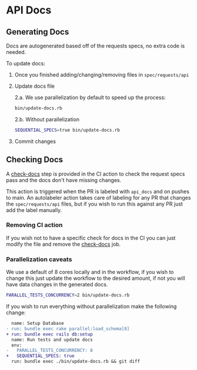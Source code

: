 # API Docs

## Generating Docs
Docs are autogenerated based off of the requests specs, no extra code is needed.

To update docs:

1. Once you finished adding/changing/removing files in `spec/requests/api`
2. Update docs file

    2.a. We use parallelization by default to speed up the process:
    ```bash
    bin/update-docs.rb
    ```
    2.b. Without parallelization
    ```bash
    SEQUENTIAL_SPECS=true bin/update-docs.rb
    ```
3. Commit changes

## Checking Docs
A [check-docs](./.github/workflows/ci.yml) step is provided in the CI action to check the request specs pass and the docs don't have missing changes.

This action is triggered when the PR is labeled with `api_docs` and on pushes to main.
An autolabeler action takes care of labeling for any PR that changes the `spec/requests/api` files, but if you wish to run this against any PR just add the label manually.

### Removing CI action
If you wish not to have a specific check for docs in the CI you can just modify the file and remove the [check-docs](./.github/workflows/ci.yml) job.
### Parallelization caveats
We use a default of 8 cores locally and in the workflow, if you wish to change this just update the workflow to the desired amount, if not you will have data changes in the generated docs.
```bash
PARALLEL_TESTS_CONCURRENCY=2 bin/update-docs.rb
```

If you wish to run everything without parallelization make the following change:
```diff
  name: Setup Database
- run: bundle exec rake parallel:load_schema[8]
+ run: bundle exec rails db:setup
  name: Run tests and update docs
  env:
-   PARALLEL_TESTS_CONCURRENCY: 8
+   SEQUENTIAL_SPECS: true
  run: bundle exec ./bin/update-docs.rb && git diff
```
